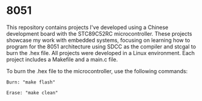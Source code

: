 # 8051
This repository contains projects I've developed using a Chinese development board with the STC89C52RC microcontroller. 
These projects showcase my work with embedded systems, focusing on learning how to program for the 8051 architecture using SDCC as the compiler and stcgal to burn the .hex file. 
All projects were developed in a Linux environment. Each project includes a Makefile and a main.c file.

To burn the .hex file to the microcontroller, use the following commands:

    Burn: "make flash"

    Erase: "make clean"
